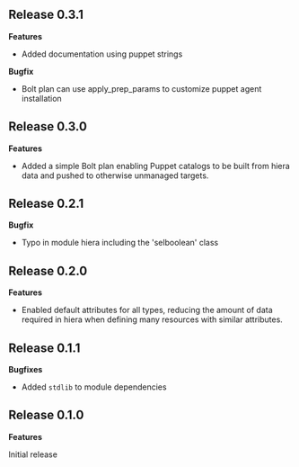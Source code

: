 ## Release 0.3.1

**Features**

- Added documentation using puppet strings

**Bugfix**

- Bolt plan can use apply_prep_params to customize puppet agent installation

## Release 0.3.0

**Features**

- Added a simple Bolt plan enabling Puppet catalogs to be built from hiera data
and pushed to otherwise unmanaged targets. 

## Release 0.2.1

**Bugfix**
- Typo in module hiera including the 'selboolean' class

## Release 0.2.0

**Features**

- Enabled default attributes for all types, reducing the amount of data required
in hiera when defining many resources with similar attributes.

## Release 0.1.1

**Bugfixes**
- Added `stdlib` to module dependencies

## Release 0.1.0

**Features**

Initial release
